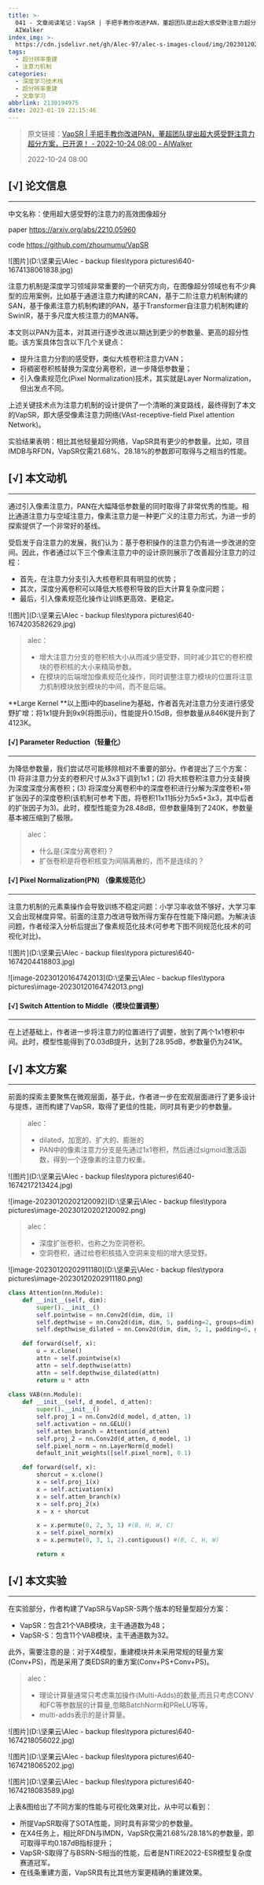 ```yaml
---
title: >-
  041 - 文章阅读笔记：VapSR | 手把手教你改进PAN，董超团队提出超大感受野注意力超分方案，已开源！ - 2022-10-24 08:00 -
  AIWalker
index_img: >-
  https://cdn.jsdelivr.net/gh/Alec-97/alec-s-images-cloud/img/202301202040748.jpg
tags:
  - 超分辨率重建
  - 注意力机制
categories:
  - 深度学习技术栈
  - 超分辨率重建
  - 文章学习
abbrlink: 2130194975
date: 2023-01-19 22:15:46
---
```


> 原文链接：[VapSR | 手把手教你改进PAN，董超团队提出超大感受野注意力超分方案，已开源！ - 2022-10-24 08:00 - AIWalker](https://mp.weixin.qq.com/s?__biz=MzIyMjIxNDk3OA==&mid=2651689655&idx=1&sn=54ea18956870f2c5d9b4b468d8aea23d&chksm=f3c9dc9ac4be558c9f4413c205276fafeb4847d0cf37cc465a72d7a0daee72f5bdf673baa4c0&scene=178&cur_album_id=1338480951000727554#rd)
>
> 2022-10-24 08:00

## [√] 论文信息

---

中文名称：使用超大感受野的注意力的高效图像超分

paper https://arxiv.org/abs/2210.05960

code https://github.com/zhoumumu/VapSR

![图片](D:\坚果云\Alec - backup files\typora pictures\640-1674138061838.jpg)

注意力机制是深度学习领域非常重要的一个研究方向，在图像超分领域也有不少典型的应用案例，比如基于通道注意力构建的RCAN，基于二阶注意力机制构建的SAN，基于像素注意力机制构建的PAN，基于Transformer自注意力机制构建的SwinIR，基于多尺度大核注意力的MAN等。

本文则以PAN为蓝本，对其进行逐步改进以期达到更少的参数量、更高的超分性能。该方案具体包含以下几个关键点：

- 提升注意力分割的感受野，类似大核卷积注意力VAN；
- 将稠密卷积核替换为深度分离卷积，进一步降低参数量；
- 引入像素规范化(Pixel Normalization)技术，其实就是Layer Normalization，但出发点不同。

上述关键技术点为注意力机制的设计提供了一个清晰的演变路线，最终得到了本文的VapSR，即大感受像素注意力网络(VAst-receptive-field Pixel attention Network)。

实验结果表明：相比其他轻量超分网络，VapSR具有更少的参数量。比如，项目IMDB与RFDN，VapSR仅需21.68%、28.18%的参数即可取得与之相当的性能。

## [√] 本文动机

---

通过引入像素注意力，PAN在大幅降低参数量的同时取得了非常优秀的性能。相比通道注意力与空域注意力，像素注意力是一种更广义的注意力形式，为进一步的探索提供了一个非常好的基线。

受启发于自注意力的发展，我们认为：基于卷积操作的注意力仍有进一步改进的空间。因此，作者通过以下三个像素注意力中的设计原则展示了改善超分注意力的过程：

- 首先，在注意力分支引入大核卷积具有明显的优势；
- 其次，深度分离卷积可以降低大核卷积导致的巨大计算复杂度问题；
- 最后，引入像素规范化操作让训练更高效、更稳定。

![图片](D:\坚果云\Alec - backup files\typora pictures\640-1674203582629.jpg)

> alec：
>
> - 增大注意力分支的卷积核大小从而减少感受野，同时减少其它的卷积模块的卷积核的大小来精简参数。
> - 在模块的后端增加像素规范化操作，同时调整注意力模块的位置将注意力机制模块放到模块的中间，而不是后端。

**Large Kernel **以上图i中的baseline为基础，作者首先对注意力分支进行感受野扩增：将1x1提升到9x9(将图示ii)，性能提升0.15dB，但参数量从846K提升到了4123K。



#### [√] Parameter Reduction（轻量化）

---

为降低参数量，我们尝试尽可能移除相对不重要的部分。作者提出了三个方案：(1) 将非注意力分支的卷积尺寸从3x3下调到1x1；(2) 将大核卷积注意力分支替换为深度深度分离卷积；(3) 将深度分离卷积中的深度卷积进行分解为深度卷积+带扩张因子的深度卷积(该机制可参考下图，将卷积11x11拆分为5x5+3x3，其中后者的扩张因子为3)。此时，模型性能变为28.48dB，但参数量降到了240K，参数量基本被压缩到了极限。

> alec：
>
> - 什么是{深度分离卷积}？
> - 扩张卷积是将卷积核变为间隔离散的，而不是连续的？

#### [√] Pixel Normalization(PN) （像素规范化）

---

注意力机制的元素乘操作会导致训练不稳定问题：小学习率收敛不够好，大学习率又会出现梯度异常。前面的注意力改进导致所得方案存在性能下降问题。为解决该问题，作者经深入分析后提出了像素规范化技术(可参考下图不同规范化技术的可视化对比)。

![图片](D:\坚果云\Alec - backup files\typora pictures\640-1674204418803.jpg)

![image-20230120164742013](D:\坚果云\Alec - backup files\typora pictures\image-20230120164742013.png)



#### [√] Switch Attention to Middle（模块位置调整）

---

在上述基础上，作者进一步将注意力的位置进行了调整，放到了两个1x1卷积中间。此时，模型性能得到了0.03dB提升，达到了28.95dB，参数量仍为241K。



## [√] 本文方案

---

前面的探索主要聚焦在微观层面，基于此，作者进一步在宏观层面进行了更多设计与提炼，进而构建了VapSR，取得了更佳的性能，同时具有更少的参数量。

> alec：
>
> - dilated，加宽的、扩大的、膨胀的
> - PAN中的像素注意力分支是先通过1x1卷积，然后通过sigmoid激活函数，得到一个逐像素的注意力权重。

![图片](D:\坚果云\Alec - backup files\typora pictures\640-1674217213424.jpg)

![image-20230120202120092](D:\坚果云\Alec - backup files\typora pictures\image-20230120202120092.png)



> alec：
>
> - 深度扩张卷积，也称之为空洞卷积。
> - 空洞卷积，通过给卷积核插入空洞来变相的增大感受野。

![image-20230120202911180](D:\坚果云\Alec - backup files\typora pictures\image-20230120202911180.png)

```python
class Attention(nn.Module):
    def __init__(self, dim):
        super().__init__()
        self.pointwise = nn.Conv2d(dim, dim, 1)
        self.depthwise = nn.Conv2d(dim, dim, 5, padding=2, groups=dim)
        self.depthwise_dilated = nn.Conv2d(dim, dim, 5, 1, padding=6, groups=dim, dilation=3)

    def forward(self, x):
        u = x.clone()
        attn = self.pointwise(x)
        attn = self.depthwise(attn)
        attn = self.depthwise_dilated(attn)
        return u * attn
      
class VAB(nn.Module):
    def __init__(self, d_model, d_atten):
        super().__init__()
        self.proj_1 = nn.Conv2d(d_model, d_atten, 1)
        self.activation = nn.GELU()
        self.atten_branch = Attention(d_atten)
        self.proj_2 = nn.Conv2d(d_atten, d_model, 1)
        self.pixel_norm = nn.LayerNorm(d_model)
        default_init_weights([self.pixel_norm], 0.1)

    def forward(self, x):
        shorcut = x.clone()
        x = self.proj_1(x)
        x = self.activation(x)
        x = self.atten_branch(x)
        x = self.proj_2(x)
        x = x + shorcut

        x = x.permute(0, 2, 3, 1) #(B, H, W, C)
        x = self.pixel_norm(x)
        x = x.permute(0, 3, 1, 2).contiguous() #(B, C, H, W)

        return x
```



## [√] 本文实验

---

在实验部分，作者构建了VapSR与VapSR-S两个版本的轻量型超分方案：

- VapSR：包含21个VAB模块，主干通道数为48；
- VapSR-S：包含11个VAB模块，主干通道数为32。

此外，需要注意的是：对于X4模型，重建模块并未采用常规的轻量方案(Conv+PS)，而是采用了类EDSR的重方案(Conv+PS+Conv+PS)。

> alec：
>
> - 理论计算量通常只考虑乘加操作(Multi-Adds)的数量,而且只考虑CONV和FC等参数层的计算量,忽略BatchNorm和PReLU等等。
> - multi-adds表示的是计算量。

![图片](D:\坚果云\Alec - backup files\typora pictures\640-1674218056022.jpg)

![图片](D:\坚果云\Alec - backup files\typora pictures\640-1674218065202.jpg)

![图片](D:\坚果云\Alec - backup files\typora pictures\640-1674218083589.jpg)

上表&图给出了不同方案的性能与可视化效果对比，从中可以看到：

- 所提VapSR取得了SOTA性能，同时具有非常少的参数量。
- 在X4任务上，相比RFDN与IMDN，VapSR仅需21.68%/28.18%的参数量，即可取得平均0.187dB指标提升；
- VapSR-S取得了与BSRN-S相当的性能，后者是NTIRE2022-ESR模型复杂度赛道冠军。
- 在线条重建方面，VapSR具有比其他方案更精确的重建效果。







































